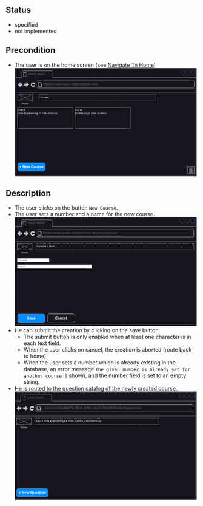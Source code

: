 ## Status
- specified
- not implemented

## Precondition
- The user is on the home screen (see [Navigate To Home](./navigate-to-home/navigate-to-home.md))
![Home](../mockups/home.png)

## Description
- The user clicks on the button `New Course`.
- The user sets a number and a name for the new course.
![New course](../mockups/course-new.png)
- He can submit the creation by clicking on the save button.
    - The submit button is only enabled when at least one character is in each text field.
    - When the user clicks on cancel, the creation is aborted (route back to home).
    - When the user sets a number which is already existing in the database, an error message `The given number is already set for another course` is shown, and the number field is set to an empty string.
- He is routed to the question catalog of the newly created course.
![Question List empty](../mockups/question-list-empty.png)
